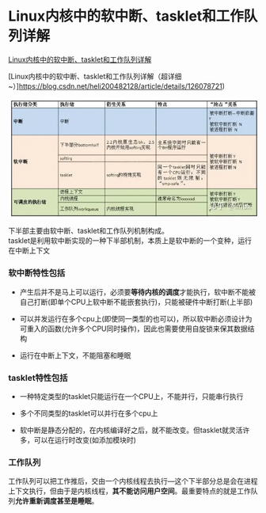 # Linux内核中的软中断、tasklet和工作队列详解

[Linux内核中的软中断、tasklet和工作队列详解](https://zhuanlan.zhihu.com/p/265705850)

[Linux内核中的软中断、tasklet和工作队列详解（超详细~）]<https://blog.csdn.net/heli200482128/article/details/126078721>)

![软中断——tasklet-工作队列](软中断——tasklet-工作队列对比图.png)

下半部主要由软中断、tasklet和工作队列机制构成。  
tasklet是利用软中断实现的一种下半部机制，本质上是软中断的一个变种，运行在中断上下文  

### 软中断特性包括

- 产生后并不是马上可以运行，必须要**等待内核的调度**才能执行，软中断不能被自己打断(即单个CPU上软中断不能嵌套执行)，只能被硬件中断打断(上半部)

- 可以并发运行在多个cpu上(即使同一类型的也可以)，所以软中断必须设计为可重入的函数(允许多个CPU同时操作)，因此也需要使用自旋锁来保其数据结构
- 运行在中断上下文，不能阻塞和睡眠  

### tasklet特性包括

- 一种特定类型的tasklet只能运行在一个CPU上，不能并行，只能串行执行

- 多个不同类型的tasklet可以并行在多个cpu上

- 软中断是静态分配的，在内核编译好之后，就不能改变。但tasklet就灵活许多，可以在运行时改变(如添加模块时)

### 工作队列

工作队列可以把工作推后，交由一个内核线程去执行—这个下半部分总是会在进程上下文执行，但由于是内核线程，**其不能访问用户空间**。最重要特点的就是工作队列**允许重新调度甚至是睡眠**。
